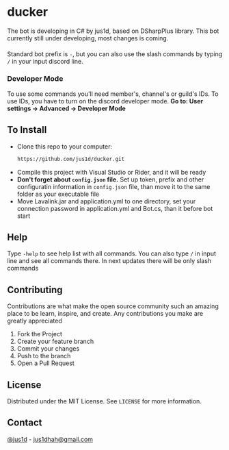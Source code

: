 # ducker
The bot is developing in C# by jus1d, based on DSharpPlus library. This bot currently still under developing, most changes is coming. 
####
Standard bot prefix is `-`, but you can also use the slash commands by typing `/` in your input discord line.

### Developer Mode
To use some commands you'll need member's, channel's or guild's IDs. To use IDs, you have to turn on the discord developer mode. **Go to: User settings -> Advanced -> Developer Mode**

## To Install
* Clone this repo to your computer:
  ```bash 
  https://github.com/jus1d/ducker.git
* Compile this project with Visual Studio or Rider, and it will be ready
* **Don't forget about `config.json` file.** Set up token, prefix and other configuratin information in `config.json` file, than move it to the same folder as your executable file
* Move Lavalink.jar and application.yml to one directory, set your connection password in application.yml and Bot.cs, than it before bot start

## Help
Type `-help` to see help list with all commands. You can also type `/` in input line and see all commands there. In next updates there will be only slash commands

## Contributing
Contributions are what make the open source community such an amazing place to be learn, inspire, and create. Any contributions you make are greatly appreciated

1. Fork the Project
2. Create your feature branch
3. Commit your changes
4. Push to the branch
5. Open a Pull Request

## License

Distributed under the MIT License. See `LICENSE` for more information.

## Contact

[@jus1d](https://twitter.com/jus1dq) - jus1dhah@gmail.com